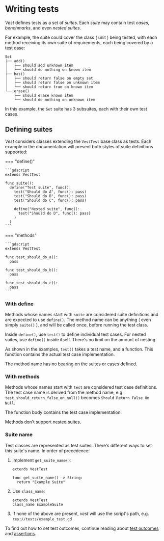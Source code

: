 # Writing tests

*Vest* defines tests as a set of *suites*. Each *suite* may contain test
*cases*, *benchmarks*, and even *nested suites*.

For example, the suite could cover the class ( unit )  being tested, with each
method receiving its own suite of requirements, each being covered by a test
case:

```
Set
├── add()
│   ├── should add unknown item
│   └── should do nothing on known item
├── has()
│   ├── should return false on empty set
│   ├── should return false on unknown item
│   └── should return true on known item
└── erase()
    ├── should erase known item
    └── should do nothing on unknown item
```

In this example, the `Set` suite has 3 subsuites, each with their own test cases.

## Defining suites

*Vest* considers classes extending the `VestTest` base class as tests. Each
example in the documentation will present both styles of suite definitions
supported:

=== "define()"

    ```gdscript
    extends VestTest

    func suite():
      define("Test suite", func():
        test("Should do A", func(): pass)
        test("Should do B", func(): pass)
        test("Should do C", func(): pass)

        define("Nested suite", func():
          test("Should do D", func(): pass)
        )
      )
    ```

=== "methods"

    ```gdscript
    extends VestTest

    func test_should_do_a():
      pass

    func test_should_do_b():
      pass

    func test_should_do_c():
      pass
    ```

### With define

Methods whose names start with `suite` are considered suite definitions and are
expected to use `define()`. The method name can be anything ( even simply
`suite()` ), and will be called once, before running the test class.

Inside `define()`, use `test()` to define individual test cases. For nested
suites, use `define()` inside itself. There's no limit on the amount of
nesting.

As shown in the examples, `test()` takes a test name, and a function. This
function contains the actual test case implementation.

The method name has no bearing on the suites or cases defined.

### With methods

Methods whose names start with `test` are considered test case definitions. The
test case name is derived from the method name, e.g.
`test_should_return_false_on_null()` becomes `Should Return False On Null`.

The function body contains the test case implementation.

Methods don't support nested suites.

### Suite name

Test classes are represented as test suites. There's different ways to set this
suite's name. In order of precedence:

1. Implement `get_suite_name()`:
    ```gdscript
    extends VestTest

    func get_suite_name() -> String:
      return "Example Suite"
    ```
1. Use `class_name`:
    ```gdscript
    extends VestTest
    class_name ExampleSuite
    ```
1. If none of the above are present, *vest* will use the script's path, e.g.
   `res://tests/example_test.gd`

To find out how to set test outcomes, continue reading about [test outcomes]
and [assertions].


[test outcomes]: ./test-outcomes.md
[assertions]: ./assertions.md
